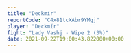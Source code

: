 ```yaml
---
title: "Deckmír"
reportCode: "C4x81tcXAbr9YMgj"
player: "Deckmír"
fight: "Lady Vashj - Wipe 2 (3%)"
date: 2021-09-22T19:00:43.822000+00:00
---
```

